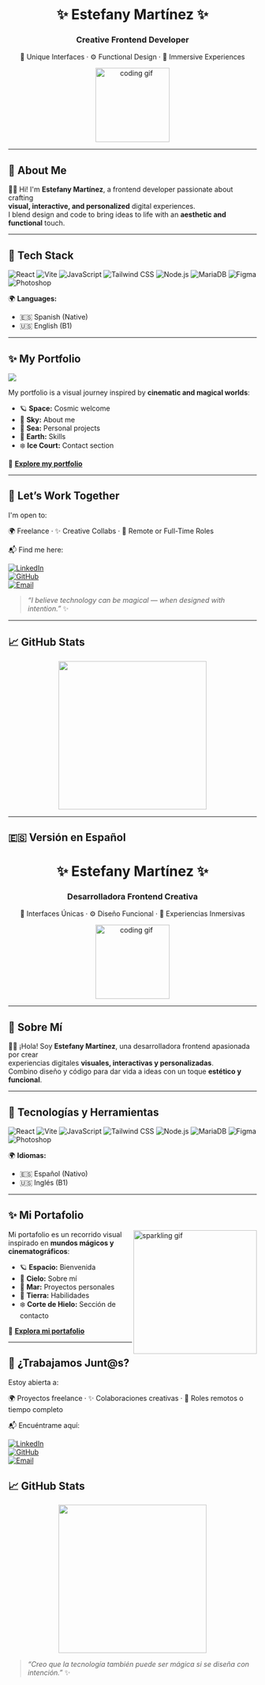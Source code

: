 <h1 align="center">✨ Estefany Martínez ✨</h1>
<h3 align="center">Creative Frontend Developer</h3>
<p align="center">🎨 Unique Interfaces · ⚙️ Functional Design · 🌌 Immersive Experiences</p>

<p align="center">
  <img src="https://media3.giphy.com/media/v1.Y2lkPTc5MGI3NjExYTF4YXZnMGg1b3kzbW95amV6cXo2c20yOWR0NTE2OWtvdTg0dW41MyZlcD12MV9pbnRlcm5hbF9naWZfYnlfaWQmY3Q9Zw/pYNhxuY2Xx528/giphy.gif" width="150" alt="coding gif">
</p>

---

## 🌟 About Me

👩‍💻 Hi! I'm **Estefany Martínez**, a frontend developer passionate about crafting  
**visual, interactive, and personalized** digital experiences.  
I blend design and code to bring ideas to life with an **aesthetic and functional** touch.

---

## 🚀 Tech Stack

![React](https://img.shields.io/badge/-React-61DAFB?style=flat&logo=react&logoColor=white)
![Vite](https://img.shields.io/badge/-Vite-646CFF?style=flat&logo=vite&logoColor=white)
![JavaScript](https://img.shields.io/badge/-JavaScript-F7DF1E?style=flat&logo=javascript&logoColor=black)
![Tailwind CSS](https://img.shields.io/badge/-Tailwind-06B6D4?style=flat&logo=tailwindcss&logoColor=white)
![Node.js](https://img.shields.io/badge/-Node.js-339933?style=flat&logo=node.js&logoColor=white)
![MariaDB](https://img.shields.io/badge/-MariaDB-003545?style=flat&logo=mariadb&logoColor=white)
![Figma](https://img.shields.io/badge/-Figma-F24E1E?style=flat&logo=figma&logoColor=white)
![Photoshop](https://img.shields.io/badge/-Photoshop-31A8FF?style=flat&logo=adobephotoshop&logoColor=white)

🌍 **Languages:**  
- 🇪🇸 Spanish (Native)  
- 🇺🇸 English (B1)  


---

## ✨ My Portfolio

<img src="https://media3.giphy.com/media/v1.Y2lkPTc5MGI3NjExYXc0OXpjc3p4ZmR1amJ4Ymo4cmM1eDNzeThkd2pwdnFqdGZrbWl4dCZlcD12MV9pbnRlcm5hbF9naWZfYnlfaWQmY3Q9Zw/yALcFbrKshfoY/giphy.gif" />

My portfolio is a visual journey inspired by **cinematic and magical worlds**:

- 🪐 **Space:** Cosmic welcome  
- 🌌 **Sky:** About me
- 🌊 **Sea:** Personal projects 
- 🌿 **Earth:** Skills
- ❄️ **Ice Court:** Contact section

🔗 [**Explore my portfolio**](https://estefanymar.netlify.app/)

---

## 🤝 Let’s Work Together

I'm open to:

🌍 Freelance · ✨ Creative Collabs · 💼 Remote or Full-Time Roles

📬 Find me here:

[![LinkedIn](https://img.shields.io/badge/-LinkedIn-0A66C2?style=flat&logo=linkedin&logoColor=white)](https://www.linkedin.com/in/estefany-daniela-mart%C3%ADnez-ni%C3%B1o-b0832b209)  
[![GitHub](https://img.shields.io/badge/-GitHub-181717?style=flat&logo=github&logoColor=white)](https://github.com/DanielaM1293)  
[![Email](https://img.shields.io/badge/-Email-EA4335?style=flat&logo=gmail&logoColor=white)](mailto:estefanydanielamartineznino@gmail.com)

> _“I believe technology can be magical — when designed with intention.”_ ✨

---

## 📈 GitHub Stats

<p align="center">
  <img src="https://github-readme-stats.vercel.app/api/top-langs/?username=DanielaM1293&layout=compact&theme=radical" width="300" />
</p>

---

## 🇪🇸 Versión en Español

<h1 align="center">✨ Estefany Martínez ✨</h1>
<h3 align="center">Desarrolladora Frontend Creativa</h3>
<p align="center">🎨 Interfaces Únicas · ⚙️ Diseño Funcional · 🌌 Experiencias Inmersivas</p>

<p align="center">
  <img src="https://media3.giphy.com/media/v1.Y2lkPTc5MGI3NjExYTF4YXZnMGg1b3kzbW95amV6cXo2c20yOWR0NTE2OWtvdTg0dW41MyZlcD12MV9pbnRlcm5hbF9naWZfYnlfaWQmY3Q9Zw/pYNhxuY2Xx528/giphy.gif" width="150" alt="coding gif">
</p>

---

## 🌟 Sobre Mí

👩‍💻 ¡Hola! Soy **Estefany Martínez**, una desarrolladora frontend apasionada por crear  
experiencias digitales **visuales, interactivas y personalizadas**.  
Combino diseño y código para dar vida a ideas con un toque **estético y funcional**.

---

## 🚀 Tecnologías y Herramientas

![React](https://img.shields.io/badge/-React-61DAFB?style=flat&logo=react&logoColor=white)
![Vite](https://img.shields.io/badge/-Vite-646CFF?style=flat&logo=vite&logoColor=white)
![JavaScript](https://img.shields.io/badge/-JavaScript-F7DF1E?style=flat&logo=javascript&logoColor=black)
![Tailwind CSS](https://img.shields.io/badge/-Tailwind-06B6D4?style=flat&logo=tailwindcss&logoColor=white)
![Node.js](https://img.shields.io/badge/-Node.js-339933?style=flat&logo=node.js&logoColor=white)
![MariaDB](https://img.shields.io/badge/-MariaDB-003545?style=flat&logo=mariadb&logoColor=white)
![Figma](https://img.shields.io/badge/-Figma-F24E1E?style=flat&logo=figma&logoColor=white)
![Photoshop](https://img.shields.io/badge/-Photoshop-31A8FF?style=flat&logo=adobephotoshop&logoColor=white)

🌍 **Idiomas:**  
- 🇪🇸 Español (Nativo)  
- 🇺🇸 Inglés (B1) 

---

## ✨ Mi Portafolio

<img src="https://media.giphy.com/media/3oriO0OEd9QIDdllqo/giphy.gif" align="right" width="250" alt="sparkling gif" />

Mi portafolio es un recorrido visual inspirado en **mundos mágicos y cinematográficos**:

- 🪐 **Espacio:** Bienvenida 
- 🌌 **Cielo:** Sobre mí
- 🌊 **Mar:** Proyectos personales
- 🌿 **Tierra:** Habilidades 
- ❄️ **Corte de Hielo:** Sección de contacto 

🔗 [**Explora mi portafolio**](https://estefanymar.netlify.app/)

---

## 🤝 ¿Trabajamos Junt@s?

Estoy abierta a:

🌍 Proyectos freelance · ✨ Colaboraciones creativas · 💼 Roles remotos o tiempo completo

📬 Encuéntrame aquí:

[![LinkedIn](https://img.shields.io/badge/-LinkedIn-0A66C2?style=flat&logo=linkedin&logoColor=white)](https://www.linkedin.com/in/estefany-daniela-mart%C3%ADnez-ni%C3%B1o-b0832b209)  
[![GitHub](https://img.shields.io/badge/-GitHub-181717?style=flat&logo=github&logoColor=white)](https://github.com/DanielaM1293)  
[![Email](https://img.shields.io/badge/-Email-EA4335?style=flat&logo=gmail&logoColor=white)](mailto:estefanydanielamartineznino@gmail.com)

## 📈 GitHub Stats

<p align="center">
  <img src="https://github-readme-stats.vercel.app/api/top-langs/?username=DanielaM1293&layout=compact&theme=radical" width="300" />
</p>


> _“Creo que la tecnología también puede ser mágica si se diseña con intención.”_ ✨


